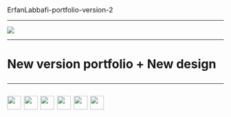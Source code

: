 <a style="font-size:16px; text-decoration:none;" href="https://github.com/Erfanlab/ErfanLabbafi-portfolio-version-2/tree/main
">ErfanLabbafi-portfolio-version-2
</a>

<hr>
<img src="https://github.com/Erfanlab/ErfanLabbafi-portfolio-version-2/blob/main/assest/src/images/Cover.png?raw=true">
<hr>
<h1>

New version portfolio + New design
<hr style="margin-top:20px">
<div style="dispaly:flex;gap:10px">
<img width="32" height="32" src="https://static-00.iconduck.com/assets.00/javascript-js-icon-512x512-q3igwln6.png">
<img width="32" height="32" src="https://static-00.iconduck.com/assets.00/file-type-html-icon-451x512-vzyw6pa7.png">
<img width="32" height="32" src="https://static-00.iconduck.com/assets.00/file-type-light-json-icon-510x512-hjq8qfvb.png">
<img width="32" height="32" src="https://static-00.iconduck.com/assets.00/file-type-sass-icon-512x384-8hcyam61.png">
<img width="32" height="32" src="https://static-00.iconduck.com/assets.00/tailwind-css-icon-512x307-1v56l8ed.png">
<img width="32" height="32" src="https://static-00.iconduck.com/assets.00/figma-icon-342x512-hiy4fg6k.png">

</div>
</h1>
